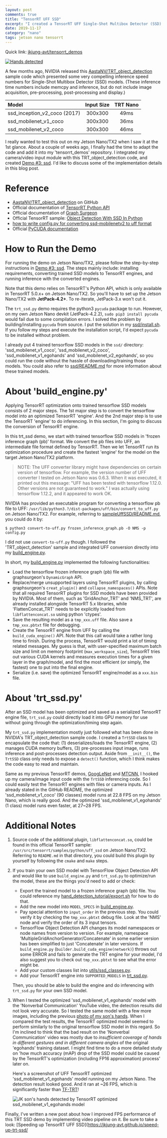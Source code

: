 ```yaml
---
layout: post
comments: true
title: "TensorRT UFF SSD"
excerpt: "I created a TensorRT UFF Single-Shot Multibox Detector (SSD) demo based on NVIDIA's sample code.  It runs extremely fast on Jetson Nano/TX2."
date: 2019-11-17
category: "nano"
tags: jetson nano tensorrt
---
```


Quick link: [jkjung-avt/tensorrt_demos](https://github.com/jkjung-avt/tensorrt_demos)

[![Hands detected](https://raw.githubusercontent.com/jkjung-avt/tensorrt_demos/master/doc/hands.png)](https://youtu.be/3ieN5BBdDF0)

A few months ago, NVIDIA released this [AastaNV/TRT_object_detection](https://github.com/AastaNV/TRT_object_detection) sample code which presented some very compelling inference speed numbers for Single-Shot Multibox Detector (SSD) models.  (These inference time numbers include memcpy and inference, but do not include image acquisition, pre-processing, post-processing and display.) 

|            Model             | Input Size | TRT Nano |
|:-----------------------------|:----------:|:--------:|
| ssd_inception_v2_coco (2017) |   300x300  |   49ms   |
| ssd_mobilenet_v1_coco        |   300x300  |   36ms   |
| ssd_mobilenet_v2_coco        |   300x300  |   46ms   |

I really wanted to test this out on my Jetson Nano/TX2 when I saw it at the 1st glance.  About a couple of weeks ago, I finally had the time to adapt the code and add it into my 'tensorrt_demos' repository.  I integrated my camera/video input module with this TRT_object_detection code, and created [Demo #3: ssd](https://github.com/jkjung-avt/tensorrt_demos#ssd).  I'd like to discuss some of the implementation details in this blog post.

# Reference

* [AastaNV/TRT_object_detection](https://github.com/AastaNV/TRT_object_detection) on GitHub
* Official documentation of [TensorRT Python API](https://docs.nvidia.com/deeplearning/sdk/tensorrt-api/python_api/)
* Official documentation of [Graph Surgeon](https://docs.nvidia.com/deeplearning/sdk/tensorrt-api/python_api/graphsurgeon/graphsurgeon.html)
* Official TensorRT sample: [Object Detection With SSD In Python](https://docs.nvidia.com/deeplearning/sdk/tensorrt-sample-support-guide/index.html#uff_ssd)
* [how to write config.py for converting ssd-mobilenetv2 to uff format](https://devtalk.nvidia.com/default/topic/1050465/jetson-nano/how-to-write-config-py-for-converting-ssd-mobilenetv2-to-uff-format/post/5333033/#5333033)
* Official [PyCUDA documentation](https://documen.tician.de/pycuda/)

# How to Run the Demo

For running the demo on Jetson Nano/TX2, please follow the step-by-step instructions in [Demo #3: ssd](https://github.com/jkjung-avt/tensorrt_demos#ssd).  The steps mainly include: installing requirements, converting trained SSD models to TensorRT engines, and running inference with the converted engines.

Note that this demo relies on TensorRT's Python API, which is only available in TensorRT 5.0.x+ on Jetson Nano/TX2.  So you'll have to set up the Jetson Nano/TX2 with **JetPack-4.2+**.  To re-iterate, JetPack-3.x won't cut it.

The `trt_ssd.py` demo requires the python3 `pycuda` package to run.  However, on my own Jetson Nano devkit (JetPack-4.2.2), `sudo pip3 install pycuda` would fail due to some compilation errors.  I solved the problem by building/installing `pycuda` from source.  I put the solution in my [ssd/install.sh](https://github.com/jkjung-avt/tensorrt_demos/blob/master/ssd/install.sh).  If you follow my steps and execute the installation script, I'd expect `pycuda` to be installed without problem.

I already put 4 trained tensorflow SSD models in the `ssd/` directory: 'ssd_mobilenet_v1_coco', 'ssd_mobilenet_v2_coco', 'ssd_mobilenet_v1_egohands' and 'ssd_mobilenet_v2_egohands', so you could run the code without the hassle of downloading/training those models.  You could also refer to [ssd/README.md](https://github.com/jkjung-avt/tensorrt_demos/blob/master/ssd/README.md) for more information about these trained models.

# About 'build_engine.py'

Applying TensorRT optimization onto trained tensorflow SSD models consists of 2 major steps.  The 1st major step is to convert the tensorflow model into an optimized TensorRT 'engine'.  And the 2nd major step is to use the TensorRT 'engine' to do inferencing.  In this section, I'm going to discuss the conversion of TensorRT engine.

In this trt_ssd demo, we start with trained tensorflow SSD models in 'frozen inference graph (pb)' format.  We convert the pb files into UFF, an intermediate file format defined by TensorRT.  Then we let TensorRT run its optimization procedure and create the fastest 'engine' for the model on the target Jetson Nano/TX2 platform.

> NOTE: The UFF converter library might have dependencies on certain version of tensorflow.  For example, the version number of UFF converter I tested on Jetson Nano was 0.6.3.  When it was executed, it printed out this message: "UFF has been tested with tensorflow 1.12.0. Other versions are not guaranteed to work."  I was actually using tensorflow 1.12.2, and it appeared to work OK.

NVIDIA has provided an executable program for converting a tensorflow pb file to UFF: `/usr/lib/python3.?/dist-packages/uff/bin/convert_to_uff.py` on Jetson Nano/TX2.  For example, referring to [sampleUffSSD/README.md](https://github.com/NVIDIA/TensorRT/tree/release/6.0/samples/opensource/sampleUffSSD), you could do it by:

```shell
$ python3 convert-to-uff.py frozen_inference_graph.pb -O NMS -p config.py
```

I did not use `convert-to-uff.py` though.  I followed the 'TRT_object_detection' sample and integrated UFF conversion directly into my [build_engine.py](https://github.com/jkjung-avt/tensorrt_demos/blob/master/ssd/build_engine.py).

In short, my [build_engine.py](https://github.com/jkjung-avt/tensorrt_demos/blob/master/ssd/build_engine.py) implemented the following functionalities:

* Load the tensorflow frozen inference graph (pb) file with graphsurgeon's `DynamicGraph` API.
* Replace/merge unsupported layers using TensorRT plugins, by calling graphsurgeon's `creat_plugin()` and `collapse_namespaces()` APIs.  Note that all required TensorRT plugins for SSD models have been provided by NVIDIA.  Most of them, such as 'GridAnchor_TRT' and 'NMS_TRT', are already installed alongside TensorRT 5.x libraries, while 'FlattenConcat_TRT' needs to be explicitly loaded from `libflattenconcat.so` using python 'ctypes'.
* Save the resulting model as a `tmp_xxx.uff` file.  Also save a `tmp_xxx.pbtxt` file for debugging.
* Create the TensorRT engine from UFF by calling the `build_cuda_engine()` API.  Note that this call would take a rather long time to finish.  During the process, TensorRT would print a lot of timing related messages.  My guess is that, with user-specified maximum batch size and limit on memory footprint (`max_workspace_size`), TensorRT tries out various CUDA kernels and measures execution times for a given layer in the graph/model, and find the most efficient (or simply, the fastest) one to put into the final engine.
* Serialize (i.e. save) the optimized TensorRT engine/model as a `xxx.bin` file.

# About 'trt_ssd.py'

After an SSD model has been optimized and saved as a serialized TensorRT engine file, `trt_ssd.py` could directly load it into GPU memory for use without going through the optimization/timing step again.

My `trt_ssd.py` implementation mostly just followed what has been done in NVIDIA's TRT_object_detection sample code.  I created a `TrtSSD` class to encapsulate the code that: (1) deserializes/loads the TensorRT engine, (2) manages CUDA memory buffers, (3) pre-processes input image, runs inference and post-processes detection output.  Aside from `__init__()`, the `TrtSSD` class only needs to expose a `detect()` function, which I think makes the code easy to read and maintain.

Same as my previous TensorRT demos, [GoogLeNet](https://jkjung-avt.github.io/tensorrt-googlenet/) and [MTCNN](https://jkjung-avt.github.io/tensorrt-mtcnn/), I hooked up my camera/image input code with the `TrtSSD` inferencing code.  So I could easily test the TensorRT engines with files or camera inputs.  As I already stated in the GitHub README, the optimized 'ssd_mobilenet_v1_coco' (90 classes) model runs at 22.8 FPS on my Jetson Nano, which is really good.  And the optimized 'ssd_mobilenet_v1_egohands' (1 class) model runs even faster, at 27~28 FPS.

# Additional Notes

1. Source code of the additional plugin, `libflattenconcat.so`, could be found in this official TensorRT sample: `/usr/src/tensorrt/samples/python/uff_ssd` on Jetson Nano/TX2.  Referring to `README.md` in that directory, you could build this plugin by yourself by following the `cmake` and `make` steps.

2. If you train your own SSD model with TensorFlow Object Detection API and would like to use `build_engine.py` and `trt_ssd.py` to optimize/run the model, these are the things you'd need to add or check:

   * Export the trained model to a frozen inference graph (pb) file.  You could reference my [hand_detection_tutorial/export.sh](https://github.com/jkjung-avt/hand-detection-tutorial/blob/master/export.sh) for how to do that.
   * Add the new model into `MODEL_SPECS` in [build_engine.py](https://github.com/jkjung-avt/tensorrt_demos/blob/master/ssd/build_engine.py).
   * Pay special attention to `input_order` in the previous step.  You could verify it by checking the `tmp_xxx.pbtxt` debug file.  Look at the 'NMS' node and verify the order of its 3 input tensors.
   * TensorFlow Object Detection API changes its model namespaces or node names from version to version.  For example, namespace 'MultipleGridAnchorGenerator/Concatenate' in some earlier version has been simplified to just 'Concatenate' in later versions.  If `build_engine.py` (`builder.build_cuda_engine(network)`) throws out some ERROR and fails to generate the TRT engine for your model, I'd also suggest you to check out `tmp_xxx.pbtxt` to see what the error might be.
   * Add your custom classes list into [utils/ssd_classes.py](https://github.com/jkjung-avt/tensorrt_demos/blob/master/utils/ssd_classes.py).
   * Add your TensorRT engine into `SUPPORTED_MODELS` in [trt_ssd.py](https://github.com/jkjung-avt/tensorrt_demos/blob/master/trt_ssd.py).

   Then, you should be able to build the engine and do inferencing with `trt_ssd.py` for your own SSD model.

3. When I tested the optimized 'ssd_mobilenet_v1_egohands' model with the 'Nonverbal Communication' YouTube video, the detection results did not look very accurate.  So I tested the same model with a few more images, including the previous [photo of my son's hands](https://jkjung-avt.github.io/hand-detection-on-tx2/).  When I compared the test results, the TensorRT optimized model seemed to perform similarly to the original tensorflow SSD model in this regard.  So I'm inclined to think that the bad result on the 'Nonverbal Communication' video was mostly due to *insufficient coverage of hands in different gestures and in different camera angles* of the original 'egohands' training dataset.  I might find time to do a more detailed study on 'how much accuracy (mAP) drop of the SSD model could be caused by the TensorRT's optimization (including FP16 approximation) process' later on.

   Here's a screenshot of UFF TensorRT optimized 'ssd_mobilenet_v1_egohands' model running on my Jetson Nano.  The detection result looked good.  And it ran at ~26 FPS, which is significantly faster than [TF-TRT](https://jkjung-avt.github.io/tf-trt-on-nano/)!

   ![JK son's hands detected by TensorRT optimized ssd_mobilenet_v1_egohands model](/assets/2019-11-17-tensorrt-ssd/sons_hands.png)

Finally, I've written a new post about how I improved FPS performance of this TRT SSD demo by implementing video pipeline on it.  Be sure to take a look: [Speeding up TensorRT UFF SSD](https://jkjung-avt.github.io/speed-up-trt-ssd/
